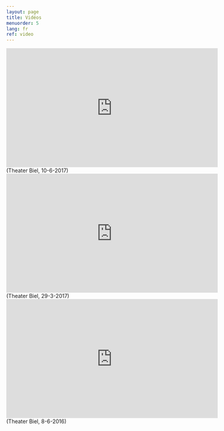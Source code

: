 ```yaml
---
layout: page
title: Vidéos
menuorder: 5
lang: fr
ref: video
---
```

<iframe width="560" height="315" src="https://youtube.com/embed/vaDi6sax8W8" frameborder="0" allowfullscreen></iframe>
(Theater Biel, 10-6-2017)

<iframe width="560" height="315" src="https://www.youtube.com/embed/sLY3ZvDcqoQ" frameborder="0" allowfullscreen></iframe>
(Theater Biel, 29-3-2017)

<iframe width="560" height="315" src="https://www.youtube.com/embed/MGVZJWG6Lfs" frameborder="0" allowfullscreen></iframe>
(Theater Biel, 8-6-2016)
